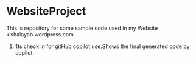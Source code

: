 # WebsiteProject
This is repository for some sample code used in my Website kishalayab.wordpress.com

1. 1ts check in for gitHub copilot use.Shows the final generated code by copilot.
